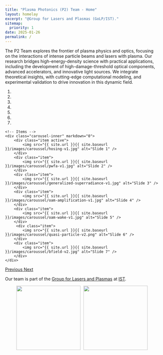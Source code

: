 ```yaml
---
title: "Plasma Photonics (P2) Team - Home"
layout: homelay
excerpt: "@Group for Lasers and Plasmas (GoLP/IST)."
sitemap:
  priority: 1
date: 2025-01-26
permalink: /
---
```


The P2 Team explores the frontier of plasma physics and optics, focusing on the interactions of intense particle beams and lasers with plasma. Our research bridges high-energy-density science with practical applications, including the development of high-damage-threshold optical components, advanced accelerators, and innovative light sources. We integrate theoretical insights, with cutting-edge computational modeling, and experimental validation to drive innovation in this dynamic field.


<div markdown="0" id="carousel" class="carousel slide" data-ride="carousel" data-interval="4000" data-pause="hover" >
    <!-- Menu -->
    <ol class="carousel-indicators">
        <li data-target="#carousel" data-slide-to="0" class="active"></li>
        <li data-target="#carousel" data-slide-to="1"></li>
        <li data-target="#carousel" data-slide-to="2"></li>
        <li data-target="#carousel" data-slide-to="3"></li>
        <li data-target="#carousel" data-slide-to="4"></li>
        <li data-target="#carousel" data-slide-to="5"></li>
        <li data-target="#carousel" data-slide-to="6"></li>
    </ol>

    <!-- Items -->
    <div class="carousel-inner" markdown="0">
        <div class="item active">
            <img src="{{ site.url }}{{ site.baseurl }}/images/caroussel/hosing-v1.jpg" alt="Slide 1" />
        </div>
        <div class="item">
            <img src="{{ site.url }}{{ site.baseurl }}/images/caroussel/pwfa-v1.jpg" alt="Slide 2" />
        </div>
        <div class="item">
            <img src="{{ site.url }}{{ site.baseurl }}/images/caroussel/generalized-superradiance-v1.jpg" alt="Slide 3" />
        </div>
        <div class="item">
            <img src="{{ site.url }}{{ site.baseurl }}/images/caroussel/oam-amplification-v1.jpg" alt="Slide 4" />
        </div>
        <div class="item">
            <img src="{{ site.url }}{{ site.baseurl }}/images/caroussel/oam-wake-v1.jpg" alt="Slide 5" />
        </div>       
         <div class="item">
            <img src="{{ site.url }}{{ site.baseurl }}/images/caroussel/quasi-particle-v2.png" alt="Slide 6" />
        </div>
        <div class="item">
            <img src="{{ site.url }}{{ site.baseurl }}/images/caroussel/bfield-v2.jpg" alt="Slide 7" />
        </div>
    </div>
  <a class="left carousel-control" href="#carousel" role="button" data-slide="prev">
    <span class="glyphicon glyphicon-chevron-left" aria-hidden="true"></span>
    <span class="sr-only">Previous</span>
  </a>
  <a class="right carousel-control" href="#carousel" role="button" data-slide="next">
    <span class="glyphicon glyphicon-chevron-right" aria-hidden="true"></span>
    <span class="sr-only">Next</span>
  </a>
</div>


Our team is part of the [Group for Lasers and Plasmas](http://golp.ist.utl.pt) at [IST](https:tecnico.ulisboa.pt). 

<figure class="fourth" style="display: flex; justify-content: center; gap: 10px;">
  <img src="{{ site.url }}{{ site.baseurl }}/images/logopic/ist-logo.jpg" style="width: 210px">
  <img src="{{ site.url }}{{ site.baseurl }}/images/logopic/golp-logo.png" style="width: 210px">
</figure>